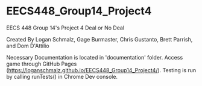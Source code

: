 # EECS448_Group14_Project4
EECS 448 Group 14's Project 4
Deal or No Deal

Created By Logan Schmalz, Gage Burmaster, Chris Gustanto, Brett Parrish, and Dom D'Attilio

Necessary Documentation is located in 'documentation' folder. 
Access game through GitHub Pages (https://loganschmalz.github.io/EECS448_Group14_Project4/).
Testing is run by calling runTests() in Chrome Dev console.

